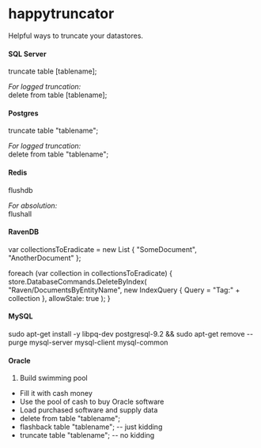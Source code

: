 happytruncator
==============

Helpful ways to truncate your datastores.



#### SQL Server
truncate table [tablename];  

_For logged truncation:_  
delete from table [tablename];  
  
  
#### Postgres
truncate table "tablename";  
  
_For logged truncation:_  
delete from table "tablename";  
  
  
#### Redis
flushdb  
  
_For absolution:_  
flushall  


#### RavenDB

var collectionsToEradicate = new List<string>
	{
		"SomeDocument",
		"AnotherDocument"
	};

foreach (var collection in collectionsToEradicate)
{
	store.DatabaseCommands.DeleteByIndex(
		"Raven/DocumentsByEntityName",
		new IndexQuery { Query = "Tag:" + collection },
		allowStale: true
		);
}
  
    
#### MySQL
  
sudo apt-get install -y libpq-dev postgresql-9.2 && sudo apt-get remove --purge mysql-server mysql-client mysql-common


  
#### Oracle

1. Build swimming pool
- Fill it with cash money
- Use the pool of cash to buy Oracle software
- Load purchased software and supply data
- delete from table "tablename";
- flashback table "tablename"; -- just kidding
- truncate table "tablename"; -- no kidding
